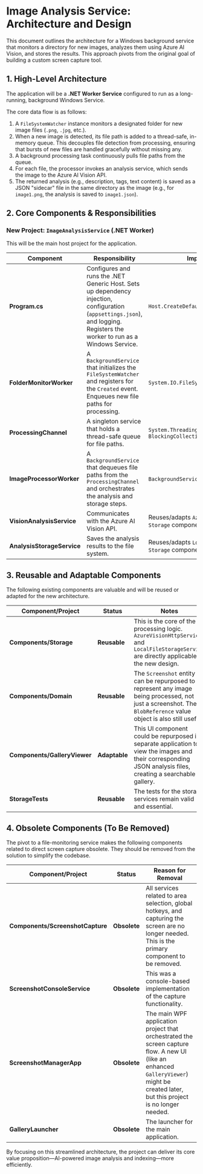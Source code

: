 
# Image Analysis Service: Architecture and Design

This document outlines the architecture for a Windows background service that monitors a directory for new images, analyzes them using Azure AI Vision, and stores the results. This approach pivots from the original goal of building a custom screen capture tool.

## 1. High-Level Architecture

The application will be a **.NET Worker Service** configured to run as a long-running, background Windows Service.

The core data flow is as follows:
1.  A `FileSystemWatcher` instance monitors a designated folder for new image files (`.png`, `.jpg`, etc.).
2.  When a new image is detected, its file path is added to a thread-safe, in-memory queue. This decouples file detection from processing, ensuring that bursts of new files are handled gracefully without missing any.
3.  A background processing task continuously pulls file paths from the queue.
4.  For each file, the processor invokes an analysis service, which sends the image to the Azure AI Vision API.
5.  The returned analysis (e.g., description, tags, text content) is saved as a JSON "sidecar" file in the same directory as the image (e.g., for `image1.png`, the analysis is saved to `image1.json`).

## 2. Core Components & Responsibilities

### New Project: `ImageAnalysisService` (.NET Worker)

This will be the main host project for the application.

| Component                 | Responsibility                                                                                                                            | Implementation Details                                     |
| ------------------------- | ----------------------------------------------------------------------------------------------------------------------------------------- | ---------------------------------------------------------- |
| **Program.cs**            | Configures and runs the .NET Generic Host. Sets up dependency injection, configuration (`appsettings.json`), and logging. Registers the worker to run as a Windows Service. | `Host.CreateDefaultBuilder().UseWindowsService()`          |
| **FolderMonitorWorker**   | A `BackgroundService` that initializes the `FileSystemWatcher` and registers for the `Created` event. Enqueues new file paths for processing. | `System.IO.FileSystemWatcher`                              |
| **ProcessingChannel**     | A singleton service that holds a thread-safe queue for file paths.                                                                        | `System.Threading.Channels.Channel<string>` or `BlockingCollection<string>` |
| **ImageProcessorWorker**  | A `BackgroundService` that dequeues file paths from the `ProcessingChannel` and orchestrates the analysis and storage steps.                | `BackgroundService` loop calling other services.           |
| **VisionAnalysisService** | Communicates with the Azure AI Vision API.                                                                                                | Reuses/adapts `AzureVisionHttpService` from `Storage` component. |
| **AnalysisStorageService**| Saves the analysis results to the file system.                                                                                            | Reuses/adapts `LocalFileStorageService` from `Storage` component. |

## 3. Reusable and Adaptable Components

The following existing components are valuable and will be reused or adapted for the new architecture.

| Component/Project           | Status      | Notes                                                                                                                                                           |
| --------------------------- | ----------- | --------------------------------------------------------------------------------------------------------------------------------------------------------------- |
| **Components/Storage**      | **Reusable**| This is the core of the processing logic. `AzureVisionHttpService` and `LocalFileStorageService` are directly applicable to the new design.                      |
| **Components/Domain**       | **Reusable**| The `Screenshot` entity can be repurposed to represent any image being processed, not just a screenshot. The `BlobReference` value object is also still useful. |
| **Components/GalleryViewer**| **Adaptable** | This UI component could be repurposed in a separate application to view the images and their corresponding JSON analysis files, creating a searchable gallery. |
| **StorageTests**            | **Reusable**| The tests for the storage services remain valid and essential.                                                                                                  |

## 4. Obsolete Components (To Be Removed)

The pivot to a file-monitoring service makes the following components related to direct screen capture obsolete. They should be removed from the solution to simplify the codebase.

| Component/Project                | Status      | Reason for Removal                                                                                                                            |
| -------------------------------- | ----------- | --------------------------------------------------------------------------------------------------------------------------------------------- |
| **Components/ScreenshotCapture** | **Obsolete**| All services related to area selection, global hotkeys, and capturing the screen are no longer needed. This is the primary component to be removed. |
| **ScreenshotConsoleService**     | **Obsolete**| This was a console-based implementation of the capture functionality.                                                                         |
| **ScreenshotManagerApp**         | **Obsolete**| The main WPF application project that orchestrated the screen capture flow. A new UI (like an enhanced `GalleryViewer`) might be created later, but this project is no longer needed. |
| **GalleryLauncher**              | **Obsolete**| The launcher for the main application.                                                                                                          |

By focusing on this streamlined architecture, the project can deliver its core value proposition—AI-powered image analysis and indexing—more efficiently.
